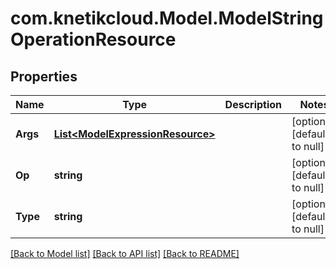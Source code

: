 # com.knetikcloud.Model.ModelStringOperationResource
## Properties

Name | Type | Description | Notes
------------ | ------------- | ------------- | -------------
**Args** | [**List&lt;ModelExpressionResource&gt;**](ModelExpressionResource.md) |  | [optional] [default to null]
**Op** | **string** |  | [optional] [default to null]
**Type** | **string** |  | [optional] [default to null]

[[Back to Model list]](../README.md#documentation-for-models) [[Back to API list]](../README.md#documentation-for-api-endpoints) [[Back to README]](../README.md)

